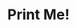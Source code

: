 ---
title: 'Print Me!'
layout: 'layouts/print-me.html'
metaDesc: 'Εκτυπώστε παιχνίδια του ΟΥΠΣ!'
heading:
  summary: 'Όλα είναι καλύτερα όταν γίνονται παιχνίδι!'
  paragraph: 'παιχνίδια από τις παραστάσεις μας.<br>τυπώστε, χρωματίστε, ακολουθήστε τις οδηγίες και παίξτε!<br>για περισσότερα παιχνίδια ελάτε σε μια παράσταση ή εργαστήριο μας!'
images:
  - url: '/images/print-me/1.jpg'
    alt: 'Λαβύρινθος από την παρουσίαση il barbiere'
  - url: '/images/print-me/2.jpg'
    alt: 'Σκετσάκι με το οποίο μπορείτε να φτιάξετε ένα κουτάκι'
  - url: '/images/print-me/3.jpg'
    alt: 'Μαρμίτα μέσα στην οποία παιδιά μπορούν να ζωγραφίζουν όποια υλικά θέλουν'
  - url: '/images/print-me/4.jpg'
    alt: 'Παιχνίδι της παρουσίασης Οδυσσεία'
  - url: '/images/print-me/5.jpg'
    alt: 'Πάζλ με 15 κομμάτια και το μήνυμα ότι όλοι μας κομμάτια του ίδιου κόσμου'
  - url: '/images/print-me/6.jpg'
    alt: 'Παιχνίδι να ξεχωρίσεις τους φόβους κ τα ξεφοβιστήρια σας'
---